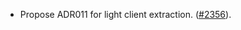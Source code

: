 - Propose ADR011 for light client extraction.
  ([#2356](https://github.com/informalsystems/ibc-rs/pull/2356)).
